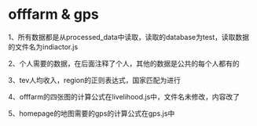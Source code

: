 # offfarm & gps

1、所有数据都是从processed_data中读取，读取的database为test，读取数据的文件名为indiactor.js

2、个人需要的数据，在后面注释了个人，其他的数据是公共的每个人都有的

3、tev人均收入，region的正则表达式，国家匹配为进行

4、offfarm的四张图的计算公式在livelihood.js中，文件名未修改，内容改了

5、homepage的地图需要的gps的计算公式在gps.js中

